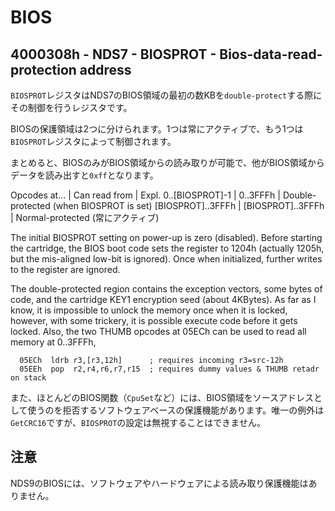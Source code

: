 # BIOS

## 4000308h - NDS7 - BIOSPROT - Bios-data-read-protection address

`BIOSPROT`レジスタはNDS7のBIOS領域の最初の数KBを`double-protect`する際にその制御を行うレジスタです。

BIOSの保護領域は2つに分けられます。1つは常にアクティブで、もう1つは`BIOSPROT`レジスタによって制御されます。

まとめると、BIOSのみがBIOS領域からの読み取りが可能で、他がBIOS領域からデータを読み出すと`0xff`となります。

 Opcodes at... | Can read from | Expl.
 0..\[BIOSPROT\]-1   | 0..3FFFh            | Double-protected (when BIOSPROT is set)
 \[BIOSPROT\]..3FFFh | \[BIOSPROT\]..3FFFh | Normal-protected (常にアクティブ)

The initial BIOSPROT setting on power-up is zero (disabled). Before starting the cartridge, the BIOS boot code sets the register to 1204h (actually 1205h, but the mis-aligned low-bit is ignored). Once when initialized, further writes to the register are ignored.

The double-protected region contains the exception vectors, some bytes of code, and the cartridge KEY1 encryption seed (about 4KBytes). As far as I know, it is impossible to unlock the memory once when it is locked, however, with some trickery, it is possible execute code before it gets locked. Also, the two THUMB opcodes at 05ECh can be used to read all memory at 0..3FFFh,

```
  05ECh  ldrb r3,[r3,12h]      ; requires incoming r3=src-12h
  05EEh  pop  r2,r4,r6,r7,r15  ; requires dummy values & THUMB retadr on stack
```

また、ほとんどのBIOS関数（`CpuSet`など）には、BIOS領域をソースアドレスとして使うのを拒否するソフトウェアベースの保護機能があります。唯一の例外は`GetCRC16`ですが、`BIOSPROT`の設定は無視することはできません。

## 注意

NDS9のBIOSには、ソフトウェアやハードウェアによる読み取り保護機能はありません。
